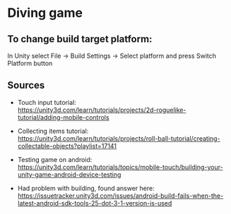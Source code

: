 # Diving game

## To change build target platform:  
In Unity select File -> Build Settings -> Select platform and press Switch Platform button

## Sources

* Touch input tutorial:  
https://unity3d.com/learn/tutorials/projects/2d-roguelike-tutorial/adding-mobile-controls

* Collecting items tutorial:  
https://unity3d.com/learn/tutorials/projects/roll-ball-tutorial/creating-collectable-objects?playlist=17141

* Testing game on android:
https://unity3d.com/learn/tutorials/topics/mobile-touch/building-your-unity-game-android-device-testing

* Had problem with building, found answer here:  
https://issuetracker.unity3d.com/issues/android-build-fails-when-the-latest-android-sdk-tools-25-dot-3-1-version-is-used
